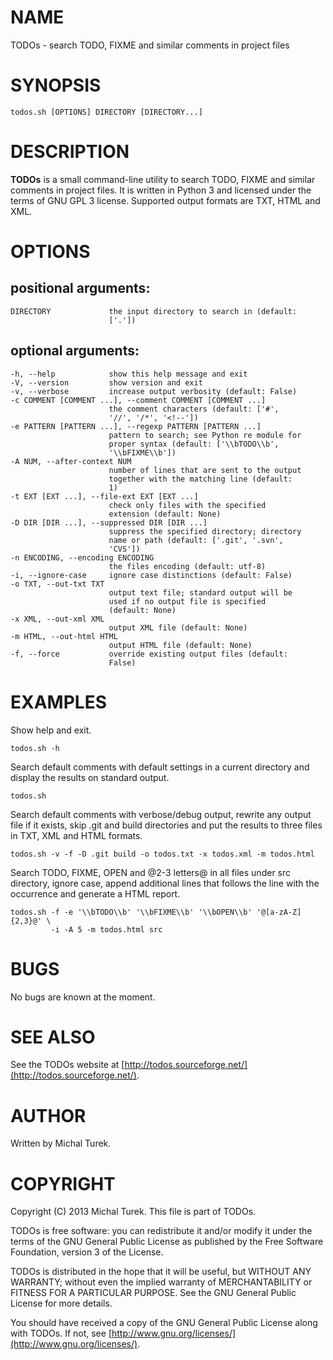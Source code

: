 # NAME
TODOs - search TODO, FIXME and similar comments in project files


# SYNOPSIS
    todos.sh [OPTIONS] DIRECTORY [DIRECTORY...]


# DESCRIPTION
**TODOs** is a small command-line utility to search TODO, FIXME and similar
comments in project files. It is written in Python 3 and licensed under the
terms of GNU GPL 3 license. Supported output formats are TXT, HTML and XML.


# OPTIONS
## positional arguments:
    DIRECTORY             the input directory to search in (default:
                          ['.'])

## optional arguments:
    -h, --help            show this help message and exit
    -V, --version         show version and exit
    -v, --verbose         increase output verbosity (default: False)
    -c COMMENT [COMMENT ...], --comment COMMENT [COMMENT ...]
                          the comment characters (default: ['#',
                          '//', '/*', '<!--'])
    -e PATTERN [PATTERN ...], --regexp PATTERN [PATTERN ...]
                          pattern to search; see Python re module for
                          proper syntax (default: ['\\bTODO\\b',
                          '\\bFIXME\\b'])
    -A NUM, --after-context NUM
                          number of lines that are sent to the output
                          together with the matching line (default:
                          1)
    -t EXT [EXT ...], --file-ext EXT [EXT ...]
                          check only files with the specified
                          extension (default: None)
    -D DIR [DIR ...], --suppressed DIR [DIR ...]
                          suppress the specified directory; directory
                          name or path (default: ['.git', '.svn',
                          'CVS'])
    -n ENCODING, --encoding ENCODING
                          the files encoding (default: utf-8)
    -i, --ignore-case     ignore case distinctions (default: False)
    -o TXT, --out-txt TXT
                          output text file; standard output will be
                          used if no output file is specified
                          (default: None)
    -x XML, --out-xml XML
                          output XML file (default: None)
    -m HTML, --out-html HTML
                          output HTML file (default: None)
    -f, --force           override existing output files (default:
                          False)

# EXAMPLES

Show help and exit.

    todos.sh -h


Search default comments with default settings in a current directory and display the results on standard output.

    todos.sh


Search default comments with verbose/debug output, rewrite any output file if it exists, skip .git and build directories and put the results to three files in TXT, XML and HTML formats.

    todos.sh -v -f -D .git build -o todos.txt -x todos.xml -m todos.html


Search TODO, FIXME, OPEN and @2-3 letters@ in all files under src directory, ignore case, append additional lines that follows the line with the occurrence and generate a HTML report.

    todos.sh -f -e '\\bTODO\\b' '\\bFIXME\\b' '\\bOPEN\\b' '@[a-zA-Z]{2,3}@' \
             -i -A 5 -m todos.html src


# BUGS

No bugs are known at the moment.


# SEE ALSO
See the TODOs website at [http://todos.sourceforge.net/](http://todos.sourceforge.net/).


# AUTHOR
Written by Michal Turek.


# COPYRIGHT
Copyright (C) 2013 Michal Turek.  This file is part of TODOs.

TODOs is free software: you can redistribute it and/or modify
it under the terms of the GNU General Public License as published by
the Free Software Foundation, version 3 of the License.

TODOs is distributed in the hope that it will be useful,
but WITHOUT ANY WARRANTY; without even the implied warranty of
MERCHANTABILITY or FITNESS FOR A PARTICULAR PURPOSE.  See the
GNU General Public License for more details.

You should have received a copy of the GNU General Public License
along with TODOs.  If not, see [http://www.gnu.org/licenses/](http://www.gnu.org/licenses/).
